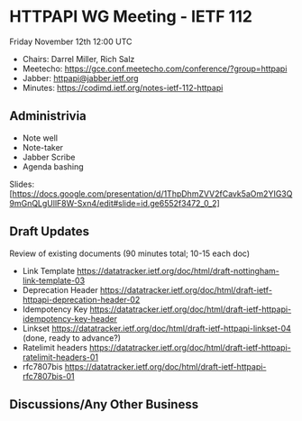 # HTTPAPI WG Meeting - IETF 112

Friday November 12th 12:00 UTC

* Chairs: Darrel Miller, Rich Salz
* Meetecho: https://gce.conf.meetecho.com/conference/?group=httpapi
* Jabber: httpapi@jabber.ietf.org
* Minutes: https://codimd.ietf.org/notes-ietf-112-httpapi

## Administrivia

- Note well
- Note-taker
- Jabber Scribe
- Agenda bashing

Slides: [https://docs.google.com/presentation/d/1ThpDhmZVV2fCavk5aOm2YIG3Q9mGnQLgUllF8W-Sxn4/edit#slide=id.ge6552f3472_0_2]


## Draft Updates

Review of existing documents (90 minutes total; 10-15 each doc)
-	Link Template https://datatracker.ietf.org/doc/html/draft-nottingham-link-template-03
-	Deprecation Header https://datatracker.ietf.org/doc/html/draft-ietf-httpapi-deprecation-header-02
-	Idempotency Key https://datatracker.ietf.org/doc/html/draft-ietf-httpapi-idempotency-key-header
-	Linkset https://datatracker.ietf.org/doc/html/draft-ietf-httpapi-linkset-04 (done, ready to advance?)
-	Ratelimit headers https://datatracker.ietf.org/doc/html/draft-ietf-httpapi-ratelimit-headers-01 
-	rfc7807bis https://datatracker.ietf.org/doc/html/draft-ietf-httpapi-rfc7807bis-01 

## Discussions/Any Other Business

